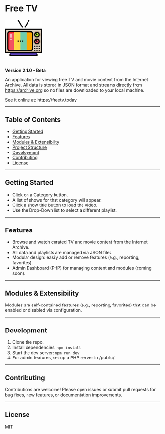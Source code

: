 # Free TV

<img src="/src/assets/freetv.png" width="120" style="margin-bottom: 20px;">

**Version 2.1.0 - Beta**

An application for viewing free TV and movie content from the Internet Archive. All data is stored in JSON format and streams directly from https://archive.org so no files are downloaded to your local machine.

See it online at: https://freetv.today

---

## Table of Contents

- [Getting Started](#getting-started)
- [Features](#features)
- [Modules & Extensibility](#modules--extensibility)
- [Project Structure](#project-structure)
- [Development](#development)
- [Contributing](#contributing)
- [License](#license)

---

## Getting Started

- Click on a Category button.
- A list of shows for that category will appear.
- Click a show title button to load the video.
- Use the Drop-Down list to select a different playlist.

---

## Features

- Browse and watch curated TV and movie content from the Internet Archive.
- All data and playlists are managed via JSON files.
- Modular design: easily add or remove features (e.g., reporting, favorites).
- Admin Dashboard (PHP) for managing content and modules (coming soon).

---

## Modules & Extensibility

Modules are self-contained features (e.g., reporting, favorites) that can be enabled or disabled via configuration.

---

## Development

1. Clone the repo.
2. Install dependencies: `npm install`
3. Start the dev server: `npm run dev`
4. For admin features, set up a PHP server in /public/

---

## Contributing

Contributions are welcome! Please open issues or submit pull requests for bug fixes, new features, or documentation improvements.

---

## License

[MIT](LICENSE)